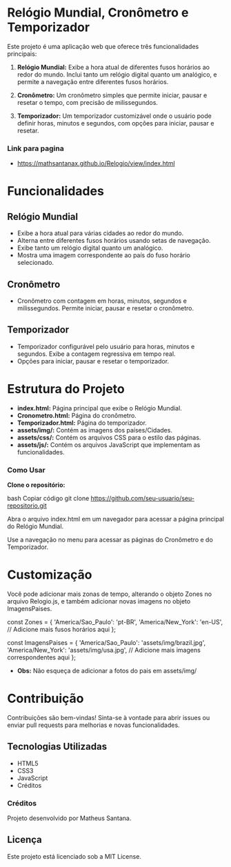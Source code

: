 # Relógio Mundial, Cronômetro e Temporizador

Este projeto é uma aplicação web que oferece três funcionalidades principais:

1. **Relógio Mundial:** Exibe a hora atual de diferentes fusos horários ao redor do mundo. Inclui tanto um relógio digital quanto um analógico, e permite a navegação entre diferentes fusos horários.

2. **Cronômetro:** Um cronômetro simples que permite iniciar, pausar e resetar o tempo, com precisão de milissegundos.

3. **Temporizador:** Um temporizador customizável onde o usuário pode definir horas, minutos e segundos, com opções para iniciar, pausar e resetar.

### Link para pagina
 * https://mathsantanax.github.io/Relogio/view/index.html

# Funcionalidades

## Relógio Mundial
* Exibe a hora atual para várias cidades ao redor do mundo.
* Alterna entre diferentes fusos horários usando setas de navegação.
* Exibe tanto um relógio digital quanto um analógico.
* Mostra uma imagem correspondente ao país do fuso horário selecionado.

## Cronômetro
* Cronômetro com contagem em horas, minutos, segundos e milissegundos.
Permite iniciar, pausar e resetar o cronômetro.

## Temporizador
* Temporizador configurável pelo usuário para horas, minutos e segundos.
Exibe a contagem regressiva em tempo real.
* Opções para iniciar, pausar e resetar o temporizador.

# Estrutura do Projeto

* **index.html:** Página principal que exibe o Relógio Mundial.
* **Cronometro.html:** Página do cronômetro.
* **Temporizador.html:** Página do temporizador.
* **assets/img/:** Contém as imagens dos países/Cidades.
* **assets/css/:** Contém os arquivos CSS para o estilo das páginas.
* **assets/js/:** Contém os arquivos JavaScript que implementam as funcionalidades.

### Como Usar

**Clone o repositório:**

bash
Copiar código
git clone https://github.com/seu-usuario/seu-repositorio.git

Abra o arquivo index.html em um navegador para acessar a página principal do Relógio Mundial.

Use a navegação no menu para acessar as páginas do Cronômetro e do Temporizador.

# Customização

Você pode adicionar mais zonas de tempo, alterando o objeto Zones no arquivo Relogio.js, e também adicionar novas imagens no objeto ImagensPaises.

const Zones = {
    'America/Sao_Paulo': 'pt-BR',
    'America/New_York': 'en-US',
    // Adicione mais fusos horários aqui
};

const ImagensPaises = {
    'America/Sao_Paulo': 'assets/img/brazil.jpg',
    'America/New_York': 'assets/img/usa.jpg',
    // Adicione mais imagens correspondentes aqui
};

* **Obs:** Não esqueça de adicionar a fotos do pais em assets/img/


# Contribuição

Contribuições são bem-vindas! Sinta-se à vontade para abrir issues ou enviar pull requests para melhorias e novas funcionalidades.


## Tecnologias Utilizadas
* HTML5
* CSS3
* JavaScript
* Créditos

### Créditos

Projeto desenvolvido por Matheus Santana.

## Licença

Este projeto está licenciado sob a MIT License.